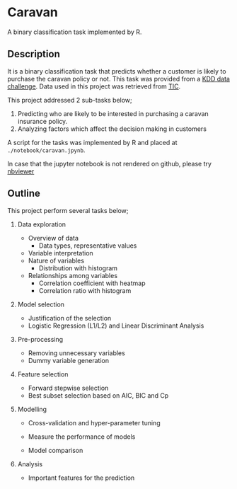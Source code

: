 # Caravan

A binary classification task implemented by R.

## Description
It is a binary classification task that predicts whether a customer is likely to purchase the caravan policy or not. This task was provided from a [KDD data challenge](http://kdd.ics.uci.edu/databases/tic/). Data used in this project was retrieved from [TIC](http://kdd.ics.uci.edu/databases/tic/tic.html).

This project addressed 2 sub-tasks below;

1. Predicting who are likely to be interested in purchasing a caravan insurance policy.
2. Analyzing factors which affect the decision making in customers

A script for the tasks was implemented by R and placed at `./notebook/caravan.jpynb`.

In case that the jupyter notebook is not rendered on github, please try [nbviewer](https://nbviewer.jupyter.org/)

## Outline
This project perform several tasks below;

1. Data exploration
   - Overview of data
     - Data types, representative values
   - Variable interpretation
   - Nature of variables
     - Distribution with histogram
   - Relationships among variables
     - Correlation coefficient with heatmap
     - Correlation ratio with histogram
   
2. Model selection

   - Justification of the selection
   - Logistic Regression (L1/L2) and Linear Discriminant Analysis

3. Pre-processing

   - Removing unnecessary variables
   - Dummy variable generation

4. Feature selection

   - Forward stepwise selection
   - Best subset selection based on AIC, BIC and Cp

5. Modelling

   - Cross-validation and hyper-parameter tuning

   - Measure the performance of models
   - Model comparison

6. Analysis

   - Important features for the prediction
